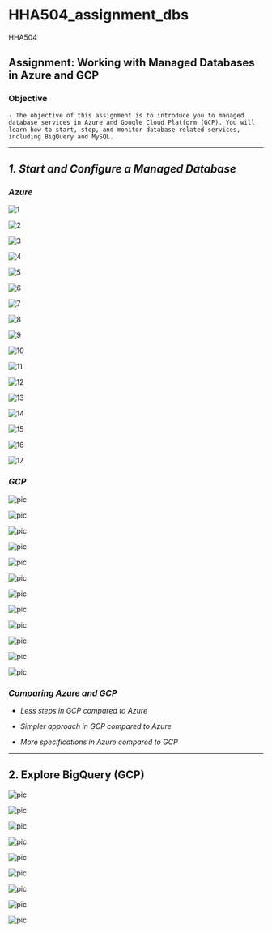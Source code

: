 # HHA504_assignment_dbs
HHA504

## Assignment: Working with Managed Databases in Azure and GCP

### Objective

    - The objective of this assignment is to introduce you to managed database services in Azure and Google Cloud Platform (GCP). You will learn how to start, stop, and monitor database-related services, including BigQuery and MySQL.


---

## *1. Start and Configure a Managed Database*

### *Azure*

![1](azure/A1.png)

![2](azure/A2.png)

![3](azure/a3.png)

![4](azure/a4.png)

![5](azure/a5.png)

![6](azure/a6.png)

![7](azure/a7.png)

![8](azure/a8.png)

![9](azure/a9.png)

![10](azure/a10.png)

![11](azure/a11.png)

![12](azure/a12.png)

![13](azure/a13.png)

![14](azure/a14.png)

![15](azure/a15.png)

![16](azure/a16.png)

![17](azure/a17.png)


### *GCP*

![pic](gcp/g1.png)

![pic](gcp/g2.png)

![pic](gcp/g3.png)

![pic](gcp/g4.png)

![pic](gcp/g5.png)

![pic](gcp/g6.png)

![pic](gcp/g7.png)

![pic](gcp/g8.png)

![pic](gcp/g9.png)

![pic](gcp/g10.png)

![pic](gcp/g11.png)

![pic](gcp/g12.png)


### *Comparing Azure and GCP*

- *Less steps in GCP compared to Azure*

- *Simpler approach in GCP compared to Azure*

- *More specifications in Azure compared to GCP*


---

## 2. Explore BigQuery (GCP)

![pic](bigdata/b1.png)

![pic](bigdata/b2.png)

![pic](bigdata/b3.png)

![pic](bigdata/b4.png)

![pic](bigdata/b5.png)

![pic](bigdata/b6.png)

![pic](bigdata/b7.png)

![pic](bigdata/b8.png)

![pic](bigdata/b9.png)

